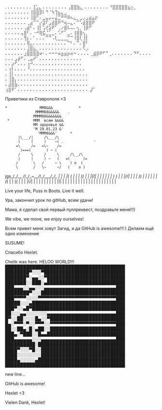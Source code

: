 .
⠄⠄⠄⠄⠄⠄⠄⠄⢸⣡⣄
⠄⠄⠄⠄⠄⠄⠄⠄⢠⣿⣿⣷⣄
⠄⠄⠄⠄⠄⠄⠄⠄⠘⣿⣿⣿⣿⣿⣦⡢⡀
⠄⠄⠄⠄⠄⠄⠄⠄⢸⣿⣿⡿⠇⠙⠈⠳⢹⣦⣄⣀
⠄⠄⠄⠄⠄⠄⠄⠄⢸⣿⠋⠄⣀⣤⡤⠤⣬⣉⠛⠛⠿⠦⣄⡀⣀⡠⣠⣴⣤⡖
⠄⠄⠄⠄⠄⠄⠄⢀⣴⠉⠉⡔⣽⠏⣠⣾⣿⠟⠙⢶⠤⣄⠄⠉⠡⣾⣿⣿⠟
⠄⠄⠄⠄⠄⠄⢠⣾⠃⠄⢸⡇⢡⢞⣵⠟⠁⢀⠔⣿⠧⠤⠄⢢⡀⢸⡿⠋
⠄⠄⠄⠄⠄⢤⣿⠃⠄⠐⠚⢿⣯⣈⣁⣀⠄⠡⠋⠁⣀⠄⢸⣿⣿⢢⡀
⠄⠄⠄⠄⠄⠄⢻⡆⠄⠁⠄⠄⠄⠉⠉⠠⢇⣀⣀⣀⡉⠉⠸⣿⢇⢸⡇
⠄⠄⠄⠄⠄⠄⠄⢿⣄⠄⠄⠄⠄⠄⠄⠄⠄⠄⠄⠄⠉⠃⠄⠉⠄⣿⠃
⠄⠄⠄⠄⠄⠄⠄⣸⣿⣦⡀⠄⠄⠄⠄⠄⠄⠄⠄⠄⠄⠄⠄⠄⠄⠫⡠
⠄⠄⠄⠄⠄⠄⣰⣿⣿⣿⣿⠶⠂⠄⠒⠒⠒⠶⣶⣶⡶⠶⠒
⠄⠄⠄⠄⢀⣾⡿⠟⠋⠉⢀⠄⠄⠄⠄⠄⠄⠄⠙⠋⠄⠄⠄⠄
⠄⠄⠄⣠⡾⠋⠄⢀⣤⠞⠁⠄⠄⠄⠄⠄⠄⠄⠄⠄⠄⠄⠄⠄⠄
⠄⠄⡴⠋⠄⠄⠄⢰⠚⠄⠄⠄⠄⠄⠄⠄⠄⠄⠄⠄⠄⠄⠄⠄⠄
⠄⢰⡇⠄⠄⠄⠄⠘⠄⠄⠄⠄⠄⠄⠄⠄⠄⠄⠄⠄⠄⠄⠄⠄⠄⠄
⠄⢸⡇⠄⠄⠄⠄⠄⠄⠄⠄⠄⠄⠄⠄⠄⠄⠄⠄⠄⠄⠄⠄⠄⠄⠄⠄
⠄⢸⣿⡄⠄⠄⠄⠄⠄⠄⠄⠄⠄⠄⠄⠄⠄⠄⠄⠄⠄⠄⠄⠄⠄⠄⠄
⠄⣼⣿⣷⠄⠄⠄⠄⠄⠄⠄⠄⠄⠄⠄⠄⠄⠄⠄⠄⠄⠄⠄⠄⠄⠄⠄
⢰⣿⠟⠁⠄⠄⠄⠄⠄⠄⠄⠄⠄⠄⠄⠄⠄⠄⠄⠄⠄⠄⠄⠄⠄⠄⠄
⡼⠁



Приветики из Ставрополя <3

    *               MM8&&&            *
                  MMMM88&&&&&    .
                 MMMM88&&&&&&&
     *           MMM  всем &&&&
                 MM здоровья &&
                 'M 29.01.23 &'
                   'MMM8&&&'      *    
          |\___/|     /\___/\
          )     (     )    ~( .              '
         =\     /=   =\~    /=
           )===(       ) ~ (
          /     \     /     \     /\__/\
          |     |     ) ~   (   =(      )= 
         /       \   /     ~ \    ) o  ( 
         \       /   \~     ~/   (    o )  
  jgs_/\_/\__  _/_/\_/\__~__/_/\_/\____/\_/\_
  |  |  |  |( (  |  |  | ))  |  |  |((|  |  |
  |  |  |  | ) ) |  |  |//|  |  |  | ))  |  |
  |  |  |  |(_(  |  |  (( |  |  |  |(/|  |  |
  |  |  |  |  |  |  |  |\)|  |  |  |  |  |  |
  |  |  |  |  |  |  |  |  |  |  |  |  |  |  |

Live your life, Puss in Boots. Live it well.

Ура, закончил урок по gitHub, всем удачи!

Мама, я сделал свой первый пуллреквест, поздравьте меня!!!)

We vibe, we move, we enjoy ourselves!

Всем привет меня зовут Загид, и да GitHub is awesome!!!:)
Делаем ещё одно изменение

SUSUME! 

Спасибо Hexlet.

Chelik was here. HELOO WORLD!!!
████████████████████████████████████████
████████▀░░░▀███████████████████████████
███████▀░▄▄░░▀██████████████████████████
███████░░███░▄██████████████████████████
███▄▄▄░░▄▄░░░▄▄▄▄▄▄▄▄▄▄▄▄▄▄▄▄▄▄▄▄▄▄▄▄███
████████▀░░░████████████████████████████
███▀▀▀▀░░░░▀▀▀▀▀▀▀▀▀▀▀▀▀▀▀▀▀▀▀▀▀▀▀▀▀▀███
█████░░░▄███████████████████████████████
███▀░░▄█▀███████████████████████████████
██░░░▄▄░░░░░░░▄▄▄▄▄▄▄▄▄▄▄▄▄▄▄▄▄▄▄▄▄▄▄███
█▀░░██░░░░█▄░░▀█████████████████████████
█▄░▀▀▀░▀░░▀▀▀░░▀▀▀▀▀▀▀▀▀▀▀▀▀▀▀▀▀▀▀▀▀▀███
██░░██▄░█░▄██░░█████████████████████████
███▄░▀███░░█▄▄██████████████████████████
███▄▄▄▄▄▄░░░▄▄▄▄▄▄▄▄▄▄▄▄▄▄▄▄▄▄▄▄▄▄▄▄▄███
██████████░█████████████████████████████
████▀░░░▀█░░████████████████████████████
████░░░░░░░░████████████████████████████
████▄░░░░░▄█████████████████████████████
████████████████████████████████████████

new line...

GitHub is awesome!

Hexlet <3

Vielen Dank, Hexlet!
